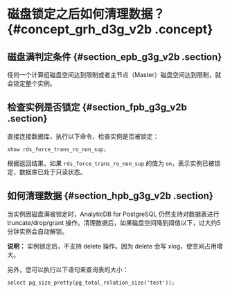 # 磁盘锁定之后如何清理数据？ {#concept_grh_d3g_v2b .concept}

## 磁盘满判定条件 {#section_epb_g3g_v2b .section}

任何一个计算组磁盘空间达到限制或者主节点（Master）磁盘空间达到限制，就会锁定整个实例。

## 检查实例是否锁定 {#section_fpb_g3g_v2b .section}

直接连接数据库，执行以下命令，检查实例是否被锁定：

```
show rds_force_trans_ro_non_sup;
```

根据返回结果，如果 `rds_force_trans_ro_non_sup` 的值为 `on`，表示实例已被锁定，数据库已处于只读状态。

## 如何清理数据 {#section_hpb_g3g_v2b .section}

当实例因磁盘满被锁定时，AnalyticDB for PostgreSQL 仍然支持对数据表进行truncate/drop/grant 操作。清理数据后，如果磁盘空间降到阈值以下，过大约5分钟实例会自动解锁。

**说明：** 实例锁定后，不支持 delete 操作。因为 delete 会写 xlog，使空间占用增大。

另外，您可以执行以下语句来查询表的大小：

```
select pg_size_pretty(pg_total_relation_size('test'));
```

